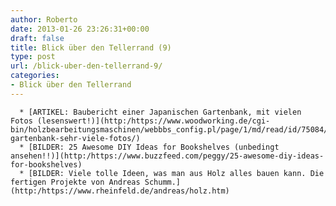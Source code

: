 ```yaml
---
author: Roberto
date: 2013-01-26 23:26:31+00:00
draft: false
title: Blick über den Tellerrand (9)
type: post
url: /blick-uber-den-tellerrand-9/
categories:
- Blick über den Tellerrand
---
```



	  * [ARTIKEL: Baubericht einer Japanischen Gartenbank, mit vielen Fotos (lesenswert!)](http:/https://www.woodworking.de/cgi-bin/holzbearbeitungsmaschinen/webbbs_config.pl/page/1/md/read/id/75084/sbj/japanische-gartenbank-sehr-viele-fotos/)
	  * [BILDER: 25 Awesome DIY Ideas for Bookshelves (unbedingt ansehen!!)](http:/https://www.buzzfeed.com/peggy/25-awesome-diy-ideas-for-bookshelves)
	  * [BILDER: Viele tolle Ideen, was man aus Holz alles bauen kann. Die fertigen Projekte von Andreas Schumm.](http:/https://www.rheinfeld.de/andreas/holz.htm)

